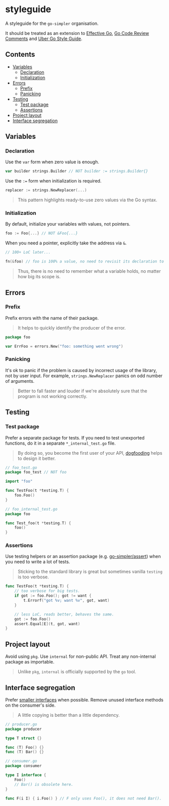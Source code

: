 # styleguide

A styleguide for the `go-simpler` organisation.

It should be treated as an extension to [Effective Go][1], [Go Code Review Comments][2] and [Uber Go Style Guide][3].

## Contents

* [Variables](#variables)
  * [Declaration](#declaration)
  * [Initialization](#initialization)
* [Errors](#errors)
  * [Prefix](#prefix)
  * [Panicking](#panicking)
* [Testing](#testing)
  * [Test package](#test-package)
  * [Assertions](#assertions)
* [Project layout](#project-layout)
* [Interface segregation](#interface-segregation)

## Variables

### Declaration

Use the `var` form when zero value is enough.

```go
var builder strings.Builder // NOT builder := strings.Builder{}
```

Use the `:=` form when initialization is required.

```go
replacer := strings.NewReplacer(...)
```

> This pattern highlights ready-to-use zero values via the Go syntax.

### Initialization

By default, initialize your variables with values, not pointers.

```go
foo := Foo{...} // NOT &Foo{...}
```

When you need a pointer, explicitly take the address via `&`.

```go
// 100+ LoC later...

fn(&foo) // foo is 100% a value, no need to revisit its declaration to clarify.
```

> Thus, there is no need to remember what a variable holds, no matter how big its scope is.

## Errors

### Prefix

Prefix errors with the name of their package.

> It helps to quickly identify the producer of the error.

```go
package foo

var ErrFoo = errors.New("foo: something went wrong")
```

### Panicking

It's ok to panic if the problem is caused by incorrect usage of the library, not by user input.
For example, `strings.NewReplacer` panics on odd number of arguments.

> Better to fall faster and louder if we're absolutely sure that the program is not working correctly.

## Testing

### Test package

Prefer a separate package for tests.
If you need to test unexported functions, do it in a separate `*_internal_test.go` file.

> By doing so, you become the first user of your API, [dogfooding][4] helps to design it better.

```go
// foo_test.go
package foo_test // NOT foo

import "foo"

func TestFoo(t *testing.T) {
	foo.Foo()
}

// foo_internal_test.go
package foo

func Test_foo(t *testing.T) {
	foo()
}
```

### Assertions

Use testing helpers or an assertion package (e.g. [go-simpler/assert][5]) when you need to write a lot of tests.

> Sticking to the standard library is great but sometimes vanilla `testing` is too verbose.

```go
func TestFoo(t *testing.T) {
	// too verbose for big tests.
	if got := foo.Foo(); got != want {
		t.Errorf("got %v; want %v", got, want)
	}

	// less LoC, reads better, behaves the same.
	got := foo.Foo()
	assert.Equal[E](t, got, want)
}
```

## Project layout

Avoid using `pkg`.
Use `internal` for non-public API.
Treat any non-internal package as importable.

> Unlike `pkg`, `internal` is officially supported by the `go` tool.

## Interface segregation

Prefer [smaller interfaces][6] when possible.
Remove unused interface methods on the consumer's side.

> A little copying is better than a little dependency.

```go
// producer.go
package producer

type T struct {}

func (T) Foo() {}
func (T) Bar() {}

// consumer.go
package consumer

type I interface {
    Foo()
    // Bar() is obsolete here.
}

func F(i I) { i.Foo() } // F only uses Foo(), it does not need Bar().
```

[1]: https://go.dev/doc/effective_go
[2]: https://github.com/golang/go/wiki/CodeReviewComments
[3]: https://github.com/uber-go/guide/blob/master/style.md
[4]: https://en.wikipedia.org/wiki/Eating_your_own_dog_food
[5]: https://github.com/go-simpler/assert
[6]: https://en.wikipedia.org/wiki/Interface_segregation_principle
